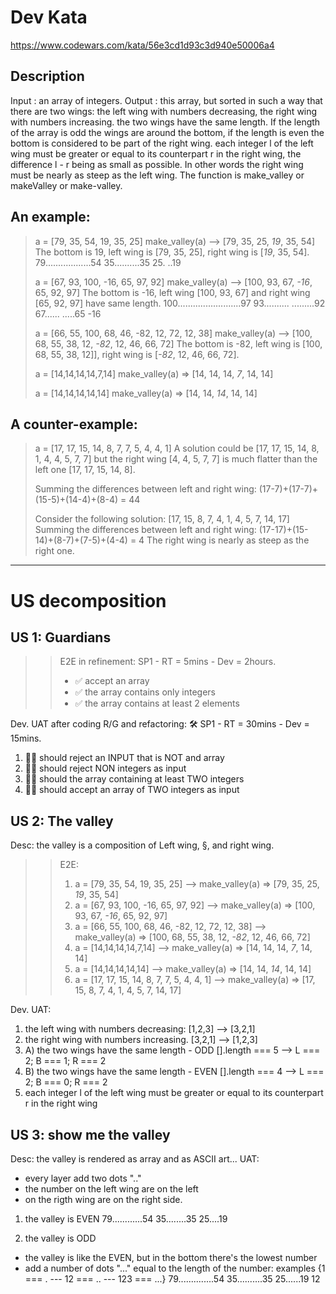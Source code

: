 # Dev Kata
https://www.codewars.com/kata/56e3cd1d93c3d940e50006a4

## Description
Input : an array of integers.
Output : this array, but sorted in such a way that there are two wings:
the left wing with numbers decreasing,
the right wing with numbers increasing.
the two wings have the same length. If the length of the array is odd the wings are around the bottom, if the length is even the bottom is considered to be part of the right wing.
each integer l of the left wing must be greater or equal to its counterpart r in the right wing, the difference l - r being as small as possible. In other words the right wing must be nearly as steep as the left wing.
The function is make_valley or makeValley or make-valley.

## An example:
> a = [79, 35, 54, 19, 35, 25]
> make_valley(a) --> [79, 35, 25, *19*, 35, 54]
> The bottom is 19, left wing is [79, 35, 25], right wing is [*19*, 35, 54].
> 79..................54
>     35..........35
>         25. 
>           ..19
> 
> a = [67, 93, 100, -16, 65, 97, 92]
> make_valley(a) --> [100, 93, 67, *-16*, 65, 92, 97]
> The bottom is -16, left wing [100, 93, 67] and right wing [65, 92, 97] have same length.
> 100.........................97
>     93..........
>                .........92
>         67......
>                .....65
>             -16     
> 
> a = [66, 55, 100, 68, 46, -82, 12, 72, 12, 38]
> make_valley(a) --> [100, 68, 55, 38, 12, *-82*, 12, 46, 66, 72]
> The bottom is -82, left wing is [100, 68, 55, 38, 12]], right wing is [*-82*, 12, 46, 66, 72].
> 
> a = [14,14,14,14,7,14]
> make_valley(a) => [14, 14, 14, *7*, 14, 14]
> 
> a = [14,14,14,14,14]
> make_valley(a) => [14, 14, *14*, 14, 14]

## A counter-example:

> a = [17, 17, 15, 14, 8, 7, 7, 5, 4, 4, 1]
> A solution could be [17, 17, 15, 14, 8, 1, 4, 4, 5, 7, 7]
> but the right wing [4, 4, 5, 7, 7] is much flatter than the left one 
> [17, 17, 15, 14, 8].
> 
> Summing the differences between left and right wing:
> (17-7)+(17-7)+(15-5)+(14-4)+(8-4) = 44
> 
> Consider the following solution:
> [17, 15, 8, 7, 4, 1, 4, 5, 7, 14, 17]
> Summing the differences between left and right wing:
> (17-17)+(15-14)+(8-7)+(7-5)+(4-4) = 4
> The right wing is nearly as steep as the right one.


---
# US decomposition

## US 1: Guardians
>> E2E in refinement: SP1 - RT = 5mins - Dev = 2hours.
>> - ✅ accept an array
>> - ✅ the array contains only integers
>> - ✅ the array contains at least 2 elements

Dev. UAT after coding R/G and refactoring: 🛠 SP1 - RT = 30mins - Dev = 15mins.
1. 👍🏻 should reject an INPUT that is NOT and array
2. 👍🏻 should reject NON integers as input
3. 👍🏻 should the array containing at least TWO integers
4. 👍🏻 should accept an array of TWO integers as input

## US 2: The valley
Desc: the valley is a composition of Left wing, §, and right wing.
>> E2E: 
>> 1. a = [79, 35, 54, 19, 35, 25] --> make_valley(a) => [79, 35, 25, *19*, 35, 54]
>> 2. a = [67, 93, 100, -16, 65, 97, 92] --> make_valley(a) => [100, 93, 67, *-16*, 65, 92, 97]
>> 3. a = [66, 55, 100, 68, 46, -82, 12, 72, 12, 38] --> make_valley(a) => [100, 68, 55, 38, 12, *-82*, 12, 46, 66, 72]
>> 4. a = [14,14,14,14,7,14] --> make_valley(a) => [14, 14, 14, *7*, 14, 14]
>> 5. a = [14,14,14,14,14] --> make_valley(a) => [14, 14, *14*, 14, 14]
>> 6. a = [17, 17, 15, 14, 8, 7, 7, 5, 4, 4, 1] --> make_valley(a) => [17, 15, 8, 7, 4, 1, 4, 5, 7, 14, 17]

Dev. UAT: 
1. the left wing with numbers decreasing: [1,2,3] --> [3,2,1]
2. the right wing with numbers increasing. [3,2,1] --> [1,2,3]
3. A) the two wings have the same length - ODD [].length === 5 --> L === 2; B === 1; R === 2
3. B) the two wings have the same length - EVEN [].length === 4 --> L === 2; B === 0; R === 2
4. each integer l of the left wing must be greater or equal to its counterpart r in the right wing



## US 3: show me the valley
Desc: the valley is rendered as array and as ASCII art...
UAT:
- every layer add two dots ".."
- the number on the left wing are on the left
- on the rigth wing are on the right side.
1. the valley is EVEN
79............54
  35........35
    25....19

2. the valley is ODD
- the valley is like the EVEN, but in the bottom there's the lowest number 
- add a number of dots "..." equal to the length of the number: examples {1 === . --- 12 === .. --- 123 === ...}
79..............54
  35..........35
    25......19
        12